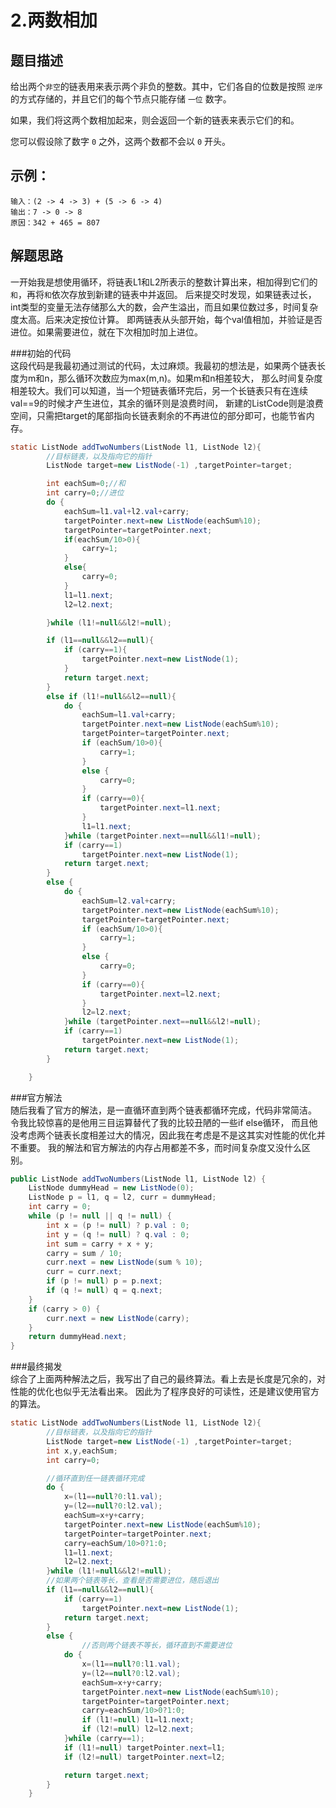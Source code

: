 2.两数相加
===
题目描述
---
给出两个`非空`的链表用来表示两个非负的整数。其中，它们各自的位数是按照 `逆序` 的方式存储的，并且它们的每个节点只能存储 `一位` 数字。

如果，我们将这两个数相加起来，则会返回一个新的链表来表示它们的和。

您可以假设除了数字 `0` 之外，这两个数都不会以 `0` 开头。

示例：
---
    输入：(2 -> 4 -> 3) + (5 -> 6 -> 4)
    输出：7 -> 0 -> 8
    原因：342 + 465 = 807
  
解题思路
---
一开始我是想使用循环，将链表L1和L2所表示的整数计算出来，相加得到它们的`和`，再将`和`依次存放到新建的链表中并返回。
后来提交时发现，如果链表过长，int类型的变量无法存储那么大的数，会产生溢出，而且如果位数过多，时间复杂度太高。后来决定按位计算。
即两链表从头部开始，每个val值相加，并验证是否进位。如果需要进位，就在下次相加时加上进位。

###初始的代码<br>
这段代码是我最初通过测试的代码，太过麻烦。我最初的想法是，如果两个链表长度为m和n，那么循环次数应为max(m,n)。如果m和n相差较大，
那么时间复杂度相差较大。我们可以知道，当一个短链表循环完后，另一个长链表只有在连续val==9的时候才产生进位，其余的循环则是浪费时间，
新建的ListCode则是浪费空间，只需把target的尾部指向长链表剩余的不再进位的部分即可，也能节省内存。
```java
static ListNode addTwoNumbers(ListNode l1, ListNode l2){
        //目标链表，以及指向它的指针
        ListNode target=new ListNode(-1) ,targetPointer=target;

        int eachSum=0;//和
        int carry=0;//进位
        do {
            eachSum=l1.val+l2.val+carry;
            targetPointer.next=new ListNode(eachSum%10);
            targetPointer=targetPointer.next;
            if(eachSum/10>0){
                carry=1;
            }
            else{
                carry=0;
            }
            l1=l1.next;
            l2=l2.next;

        }while (l1!=null&&l2!=null);

        if (l1==null&&l2==null){
            if (carry==1){
                targetPointer.next=new ListNode(1);
            }
            return target.next;
        }
        else if (l1!=null&&l2==null){
            do {
                eachSum=l1.val+carry;
                targetPointer.next=new ListNode(eachSum%10);
                targetPointer=targetPointer.next;
                if (eachSum/10>0){
                    carry=1;
                }
                else {
                    carry=0;
                }
                if (carry==0){
                    targetPointer.next=l1.next;
                }
                l1=l1.next;
            }while (targetPointer.next==null&&l1!=null);
            if (carry==1)
                targetPointer.next=new ListNode(1);
            return target.next;
        }
        else {
            do {
                eachSum=l2.val+carry;
                targetPointer.next=new ListNode(eachSum%10);
                targetPointer=targetPointer.next;
                if (eachSum/10>0){
                    carry=1;
                }
                else {
                    carry=0;
                }
                if (carry==0){
                    targetPointer.next=l2.next;
                }
                l2=l2.next;
            }while (targetPointer.next==null&&l2!=null);
            if (carry==1)
                targetPointer.next=new ListNode(1);
            return target.next;
        }

    }
```
###官方解法<br>
随后我看了官方的解法，是一直循环直到两个链表都循环完成，代码非常简洁。
令我比较惊喜的是他用三目运算替代了我的比较丑陋的一些if else循环，
而且他没考虑两个链表长度相差过大的情况，因此我在考虑是不是这其实对性能的优化并不重要。
我的解法和官方解法的内存占用都差不多，而时间复杂度又没什么区别。
```java
public ListNode addTwoNumbers(ListNode l1, ListNode l2) {
    ListNode dummyHead = new ListNode(0);
    ListNode p = l1, q = l2, curr = dummyHead;
    int carry = 0;
    while (p != null || q != null) {
        int x = (p != null) ? p.val : 0;
        int y = (q != null) ? q.val : 0;
        int sum = carry + x + y;
        carry = sum / 10;
        curr.next = new ListNode(sum % 10);
        curr = curr.next;
        if (p != null) p = p.next;
        if (q != null) q = q.next;
    }
    if (carry > 0) {
        curr.next = new ListNode(carry);
    }
    return dummyHead.next;
}

```

###最终揭发<br>
综合了上面两种解法之后，我写出了自己的最终算法。看上去是长度是冗余的，对性能的优化也似乎无法看出来。
因此为了程序良好的可读性，还是建议使用官方的算法。
```java
static ListNode addTwoNumbers(ListNode l1, ListNode l2){
        //目标链表，以及指向它的指针
        ListNode target=new ListNode(-1) ,targetPointer=target;
        int x,y,eachSum;
        int carry=0;

        //循环直到任一链表循环完成
        do {
            x=(l1==null?0:l1.val);
            y=(l2==null?0:l2.val);
            eachSum=x+y+carry;
            targetPointer.next=new ListNode(eachSum%10);
            targetPointer=targetPointer.next;
            carry=eachSum/10>0?1:0;
            l1=l1.next;
            l2=l2.next;
        }while (l1!=null&&l2!=null);
        //如果两个链表等长，查看是否需要进位，随后退出
        if (l1==null&&l2==null){
            if (carry==1)
                targetPointer.next=new ListNode(1);
            return target.next;
        }
        else {
                //否则两个链表不等长，循环直到不需要进位
            do {
                x=(l1==null?0:l1.val);
                y=(l2==null?0:l2.val);
                eachSum=x+y+carry;
                targetPointer.next=new ListNode(eachSum%10);
                targetPointer=targetPointer.next;
                carry=eachSum/10>0?1:0;
                if (l1!=null) l1=l1.next;
                if (l2!=null) l2=l2.next;
            }while (carry==1);
            if (l1!=null) targetPointer.next=l1;
            if (l2!=null) targetPointer.next=l2;

            return target.next;
        }
    }
```

